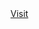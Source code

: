 <div>
<a href="https://www.codewars.com/users/LeeAllen10" target="_blank" class="button">Visit</a>
</div>
  
